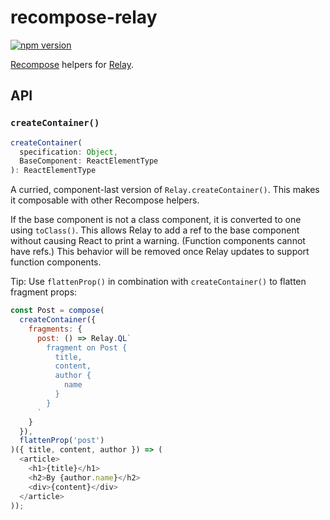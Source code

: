 recompose-relay
===============

[![npm version](https://img.shields.io/npm/v/recompose-relay.svg?style=flat-square)](https://www.npmjs.com/package/recompose-relay)

[Recompose](https://github.com/acdlite/recompose) helpers for [Relay](https://facebook.github.io/relay).

## API

### `createContainer()`

```js
createContainer(
  specification: Object,
  BaseComponent: ReactElementType
): ReactElementType
```

A curried, component-last version of `Relay.createContainer()`. This makes it composable with other Recompose helpers.

If the base component is not a class component, it is converted to one using `toClass()`. This allows Relay to add a ref to the base component without causing React to print a warning. (Function components cannot have refs.) This behavior will be removed once Relay updates to support function components.

Tip: Use `flattenProp()` in combination with `createContainer()` to flatten fragment props:

```js
const Post = compose(
  createContainer({
    fragments: {
      post: () => Relay.QL`
        fragment on Post {
          title,
          content,
          author {
            name
          }
        }
      `
    }
  }),
  flattenProp('post')
)({ title, content, author }) => (
  <article>
    <h1>{title}</h1>
    <h2>By {author.name}</h2>
    <div>{content}</div>
  </article>
));
```
